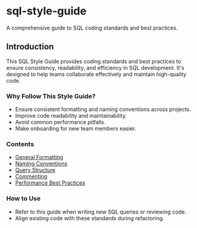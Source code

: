 # sql-style-guide
A comprehensive guide to SQL coding standards and best practices.

## Introduction
This SQL Style Guide provides coding standards and best practices to ensure consistency, readability, and efficiency in SQL development. It's designed to help teams collaborate effectively and maintain high-quality code.

### Why Follow This Style Guide?
- Ensure consistent formatting and naming conventions across projects.
- Improve code readability and maintainability.
- Avoid common performance pitfalls.
- Make onboarding for new team members easier.

### Contents
- [General Formatting](#general-formatting)
- [Naming Conventions](#naming-conventions)
- [Query Structure](#query-structure)
- [Commenting](#commenting)
- [Performance Best Practices](#performance-best-practices)

### How to Use
- Refer to this guide when writing new SQL queries or reviewing code.
- Align existing code with these standards during refactoring.
  

